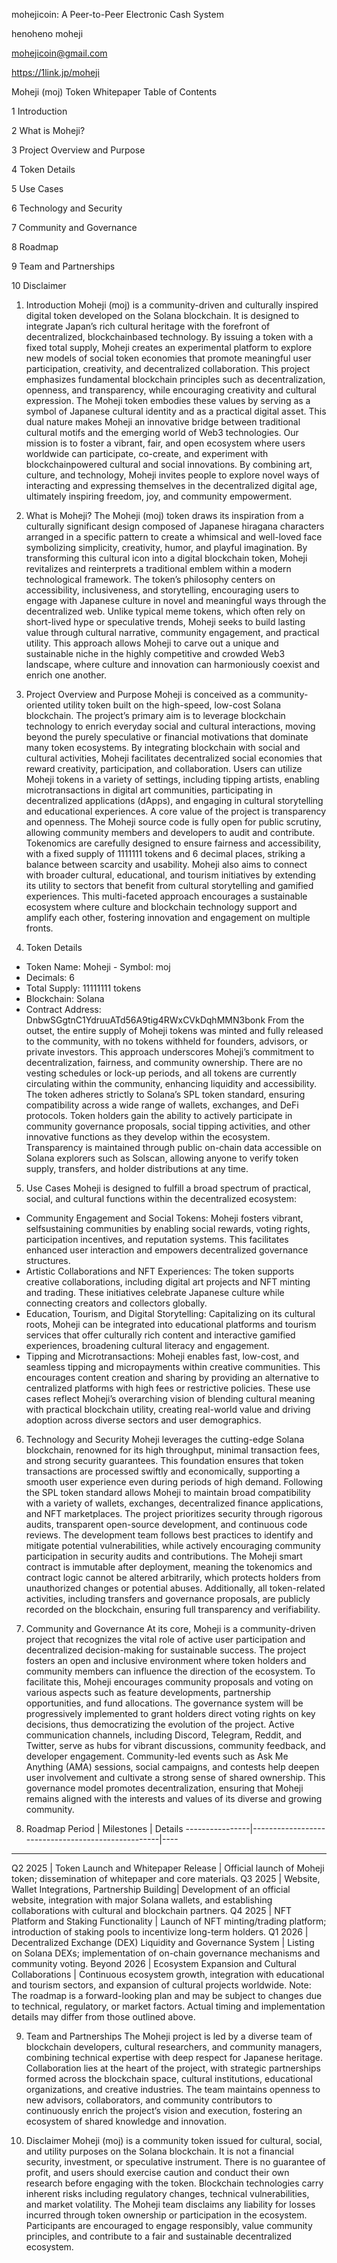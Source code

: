 mohejicoin: A Peer-to-Peer Electronic Cash System


henoheno moheji

mohejicoin@gmail.com

https://1link.jp/moheji


Moheji (moj) Token Whitepaper
Table of Contents

1 Introduction

2 What is Moheji?

3 Project Overview and Purpose 

4 Token Details

5 Use Cases

6 Technology and Security

7 Community and Governance 

8 Roadmap

9 Team and Partnerships

10 Disclaimer

1. Introduction
Moheji (moj) is a community-driven and culturally inspired digital token
developed on the Solana blockchain. It is designed to integrate Japan’s
rich cultural heritage with the forefront of decentralized, blockchainbased technology. By issuing a token with a fixed total supply, Moheji
creates an experimental platform to explore new models of social token
economies that promote meaningful user participation, creativity, and
decentralized collaboration.
This project emphasizes fundamental blockchain principles such as
decentralization, openness, and transparency, while encouraging
creativity and cultural expression. The Moheji token embodies these
values by serving as a symbol of Japanese cultural identity and as a
practical digital asset. This dual nature makes Moheji an innovative
bridge between traditional cultural motifs and the emerging world of Web3
technologies.
Our mission is to foster a vibrant, fair, and open ecosystem where users
worldwide can participate, co-create, and experiment with blockchainpowered cultural and social innovations. By combining art, culture, and
technology, Moheji invites people to explore novel ways of interacting
and expressing themselves in the decentralized digital age, ultimately
inspiring freedom, joy, and community empowerment.

2. What is Moheji?
The Moheji (moj) token draws its inspiration from a culturally
significant design composed of Japanese hiragana characters arranged in a
specific pattern to create a whimsical and well-loved face symbolizing
simplicity, creativity, humor, and playful imagination.
By transforming this cultural icon into a digital blockchain token,
Moheji revitalizes and reinterprets a traditional emblem within a modern
technological framework. The token’s philosophy centers on accessibility,
inclusiveness, and storytelling, encouraging users to engage with
Japanese culture in novel and meaningful ways through the decentralized
web.
Unlike typical meme tokens, which often rely on short-lived hype or
speculative trends, Moheji seeks to build lasting value through cultural
narrative, community engagement, and practical utility. This approach
allows Moheji to carve out a unique and sustainable niche in the highly
competitive and crowded Web3 landscape, where culture and innovation can
harmoniously coexist and enrich one another.

3. Project Overview and Purpose
Moheji is conceived as a community-oriented utility token built on the
high-speed, low-cost Solana blockchain. The project’s primary aim is to
leverage blockchain technology to enrich everyday social and cultural
interactions, moving beyond the purely speculative or financial
motivations that dominate many token ecosystems.
By integrating blockchain with social and cultural activities, Moheji
facilitates decentralized social economies that reward creativity,
participation, and collaboration. Users can utilize Moheji tokens in a
variety of settings, including tipping artists, enabling
microtransactions in digital art communities, participating in
decentralized applications (dApps), and engaging in cultural storytelling
and educational experiences.
A core value of the project is transparency and openness. The Moheji
source code is fully open for public scrutiny, allowing community members
and developers to audit and contribute. Tokenomics are carefully designed
to ensure fairness and accessibility, with a fixed supply of 1111111
tokens and 6 decimal places, striking a balance between scarcity and
usability.
Moheji also aims to connect with broader cultural, educational, and
tourism initiatives by extending its utility to sectors that benefit from
cultural storytelling and gamified experiences. This multi-faceted
approach encourages a sustainable ecosystem where culture and blockchain
technology support and amplify each other, fostering innovation and
engagement on multiple fronts.

4. Token Details
- Token Name: Moheji - Symbol: moj
- Decimals: 6
- Total Supply: 11111111 tokens
- Blockchain: Solana
- Contract Address: DnbwSGgtnC1YdruuATd56A9tig4RWxCVkDqhMMN3bonk
From the outset, the entire supply of Moheji tokens was minted and fully
released to the community, with no tokens withheld for founders,
advisors, or private investors. This approach underscores Moheji’s
commitment to decentralization, fairness, and community ownership.
There are no vesting schedules or lock-up periods, and all tokens are
currently circulating within the community, enhancing liquidity and
accessibility. The token adheres strictly to Solana’s SPL token standard,
ensuring compatibility across a wide range of wallets, exchanges, and
DeFi protocols.
Token holders gain the ability to actively participate in community
governance proposals, social tipping activities, and other innovative
functions as they develop within the ecosystem. Transparency is
maintained through public on-chain data accessible on Solana explorers
such as Solscan, allowing anyone to verify token supply, transfers, and
holder distributions at any time.

5. Use Cases
Moheji is designed to fulfill a broad spectrum of practical, social, and
cultural functions within the decentralized ecosystem:
- Community Engagement and Social Tokens: Moheji fosters vibrant, selfsustaining communities by enabling social rewards, voting rights,
participation incentives, and
reputation systems. This facilitates enhanced user interaction and
empowers decentralized governance structures.
- Artistic Collaborations and NFT Experiences: The token supports
creative collaborations, including digital art projects and NFT minting
and trading. These initiatives celebrate Japanese culture while
connecting creators and collectors globally.
- Education, Tourism, and Digital Storytelling: Capitalizing on its
cultural roots, Moheji can be integrated into educational platforms and
tourism services that offer culturally rich content and interactive
gamified experiences, broadening cultural literacy and engagement.
- Tipping and Microtransactions: Moheji enables fast, low-cost, and
seamless tipping and micropayments within creative communities. This
encourages content creation and sharing by providing an alternative to
centralized platforms with high fees or restrictive policies.
These use cases reflect Moheji’s overarching vision of blending cultural
meaning with practical blockchain utility, creating real-world value and
driving adoption across diverse sectors and user demographics.

6. Technology and Security
Moheji leverages the cutting-edge Solana blockchain, renowned for its
high throughput, minimal transaction fees, and strong security
guarantees. This foundation ensures that token transactions are processed
swiftly and economically, supporting a smooth user experience even during
periods of high demand.
Following the SPL token standard allows Moheji to maintain broad
compatibility with a variety of wallets, exchanges, decentralized finance
applications, and NFT marketplaces.
The project prioritizes security through rigorous audits, transparent
open-source development, and continuous code reviews. The development
team follows best practices to identify and mitigate potential
vulnerabilities, while actively encouraging community participation in
security audits and contributions.
The Moheji smart contract is immutable after deployment, meaning the
tokenomics and contract logic cannot be altered arbitrarily, which
protects holders from unauthorized changes or potential abuses.
Additionally, all token-related activities, including transfers and
governance proposals, are publicly recorded on the blockchain, ensuring
full transparency and verifiability.

7. Community and Governance
At its core, Moheji is a community-driven project that recognizes the
vital role of active user participation and decentralized decision-making
for sustainable success. The project fosters an open and inclusive
environment where token holders and community members can influence the
direction of the ecosystem.
To facilitate this, Moheji encourages community proposals and voting on
various aspects such as feature developments, partnership opportunities,
and fund allocations. The governance system will be progressively
implemented to grant holders direct voting rights on key decisions, thus
democratizing the evolution of the project.
Active communication channels, including Discord, Telegram, Reddit, and
Twitter, serve as hubs for vibrant discussions, community feedback, and
developer engagement. Community-led events such as Ask Me Anything (AMA)
sessions, social campaigns, and contests help deepen user involvement and
cultivate a strong sense of shared
ownership.
This governance model promotes decentralization, ensuring that Moheji
remains aligned with the interests and values of its diverse and growing
community.

8. Roadmap
Period | Milestones | Details
----------------|---------------------------------------------------|----
-------------------------------------------------- ----
Q2 2025 | Token Launch and Whitepaper Release | Official launch of Moheji
token; dissemination of whitepaper and core materials.
Q3 2025 | Website, Wallet Integrations, Partnership Building| Development
of an official website, integration with major Solana wallets, and
establishing collaborations with cultural and blockchain partners.
Q4 2025 | NFT Platform and Staking Functionality | Launch of NFT
minting/trading platform; introduction of staking pools to incentivize
long-term holders. Q1 2026 | Decentralized Exchange (DEX) Liquidity and
Governance System | Listing on Solana DEXs; implementation of on-chain
governance mechanisms and community voting.
Beyond 2026 | Ecosystem Expansion and Cultural Collaborations |
Continuous ecosystem growth, integration with educational and tourism
sectors, and expansion of cultural projects worldwide.
Note: The roadmap is a forward-looking plan and may be subject to changes
due to technical, regulatory, or market factors. Actual timing and
implementation details may
differ from those outlined above.

9. Team and Partnerships
The Moheji project is led by a diverse team of blockchain developers,
cultural researchers, and community managers, combining technical
expertise with deep respect for Japanese heritage.
Collaboration lies at the heart of the project, with strategic
partnerships formed across the blockchain space, cultural institutions,
educational organizations, and creative industries.
The team maintains openness to new advisors, collaborators, and community
contributors to continuously enrich the project’s vision and execution,
fostering an ecosystem of shared knowledge and innovation.

10. Disclaimer
Moheji (moj) is a community token issued for cultural, social, and
utility purposes on the Solana blockchain. It is not a financial
security, investment, or speculative instrument. There is no guarantee of
profit, and users should exercise caution and conduct their own research
before engaging with the token.
Blockchain technologies carry inherent risks including regulatory
changes, technical vulnerabilities, and market volatility. The Moheji
team disclaims any liability for losses incurred through token ownership
or participation in the ecosystem.
Participants are encouraged to engage responsibly, value community
principles, and contribute to a fair and sustainable decentralized
ecosystem.
